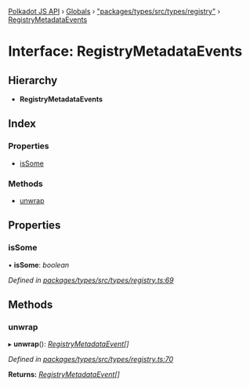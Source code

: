 [Polkadot JS API](../README.md) › [Globals](../globals.md) › ["packages/types/src/types/registry"](../modules/_packages_types_src_types_registry_.md) › [RegistryMetadataEvents](_packages_types_src_types_registry_.registrymetadataevents.md)

# Interface: RegistryMetadataEvents

## Hierarchy

* **RegistryMetadataEvents**

## Index

### Properties

* [isSome](_packages_types_src_types_registry_.registrymetadataevents.md#issome)

### Methods

* [unwrap](_packages_types_src_types_registry_.registrymetadataevents.md#unwrap)

## Properties

###  isSome

• **isSome**: *boolean*

*Defined in [packages/types/src/types/registry.ts:69](https://github.com/polkadot-js/api/blob/af074500b/packages/types/src/types/registry.ts#L69)*

## Methods

###  unwrap

▸ **unwrap**(): *[RegistryMetadataEvent](_packages_types_src_types_registry_.registrymetadataevent.md)[]*

*Defined in [packages/types/src/types/registry.ts:70](https://github.com/polkadot-js/api/blob/af074500b/packages/types/src/types/registry.ts#L70)*

**Returns:** *[RegistryMetadataEvent](_packages_types_src_types_registry_.registrymetadataevent.md)[]*
